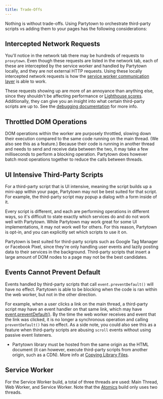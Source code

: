 ```yaml
---
title: Trade-Offs
---
```


Nothing is without trade-offs. Using Partytown to orchestrate third-party scripts vs adding them to your pages has the following considerations:

## Intercepted Network Requests

You'll notice in the network tab there may be hundreds of requests to `proxytown`. Even though these requests are listed in the network tab, each of these are intercepted by the service worker and handled by Partytown locally, and they are not external HTTP requests. Using these locally intercepted network requests is how the [service worker communication layer](/how-does-partytown-work#service-worker) is able to work.

These requests showing up are more of an annoyance than anything else, since they shouldn't be affecting performance or [Lighthouse scores](https://web.dev/performance-scoring/). Additionally, they can give you an insight into what certain third-party scripts are up to. See the [debugging documentation](/debugging) for more info.

## Throttled DOM Operations

DOM operations within the worker are purposely throttled, slowing down their execution compared to the same code running on the main thread. (We also see this as a feature.) Because their code is running in another thread and needs to send and receive data between the two, it may take a few milliseconds to perform a blocking operation. Partytown does however batch most operations together to reduce the calls between threads.

## UI Intensive Third-Party Scripts

For a third-party script that is UI intensive, meaning the script builds up a mini-app within your page, Partytown may not be best suited for that script. For example, the third-party script may popup a dialog with a form inside of it.

Every script is different, and each are performing operations in different ways, so it's difficult to state exactly which services do and do not work well with Partytown. While Partytown may work great for some UI implementations, it may not work well for others. For this reason, Partytown is opt-in, and you can explicitly set which scripts to use it on.

Partytown is best suited for third-party scripts such as Google Tag Manager or Facebook Pixel, since they're only handling user events and lazily posting data to their services in the background. Third-party scripts that insert a large amount of DOM nodes to a page may not be the best candidates.

## Events Cannot Prevent Default

Events handled by third-party scripts that call `event.preventDefault()` will have no effect. Partytown is able to be blocking when the code is ran within the web worker, but not in the other direction.

For example, when a user clicks a link on the main thread, a third-party script may have an event handler on that same link, which may have [event.preventDefault()](https://developer.mozilla.org/en-US/docs/Web/API/Event/preventDefault). By the time the web worker receives and event that the link was clicked, it is no longer a synchronous operation and calling `preventDefault()` has no effect. As a side note, you could also see this as a feature when third-party scripts are abusing `scroll` events without using passive event listeners.

- Partytown library must be hosted from the same origin as the HTML document (it can however, execute third-party scripts from another origin, such as a CDN). More info at [Copying Library Files](/copy-library-files).

## Service Worker

For the Service Worker build, a total of three threads are used: Main Thread, Web Worker, and Service Worker. Note that the [Atomics](/atomics) build only uses two threads.
